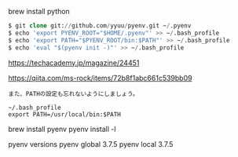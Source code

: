  brew install python
 ```sql
 $ git clone git://github.com/yyuu/pyenv.git ~/.pyenv
$ echo 'export PYENV_ROOT="$HOME/.pyenv"' >> ~/.bash_profile
$ echo 'export PATH="$PYENV_ROOT/bin:$PATH"' >> ~/.bash_profile
$ echo 'eval "$(pyenv init -)"' >> ~/.bash_profile
```

https://techacademy.jp/magazine/24451

 
 https://qiita.com/ms-rock/items/72b8f1abc661c539bb09
 
 ```
 また、PATHの設定も忘れないようにしましょう。

~/.bash_profile
export PATH=/usr/local/bin:$PATH
```
brew install pyenv
pyenv install -l

pyenv versions
pyenv global 3.7.5
pyenv local 3.7.5
